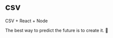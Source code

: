 # csv
CSV + React + Node


<!-- INSPIRATIONAL_QUOTE_START -->
The best way to predict the future is to create it.
🐯
<!-- INSPIRATIONAL_QUOTE_END -->
